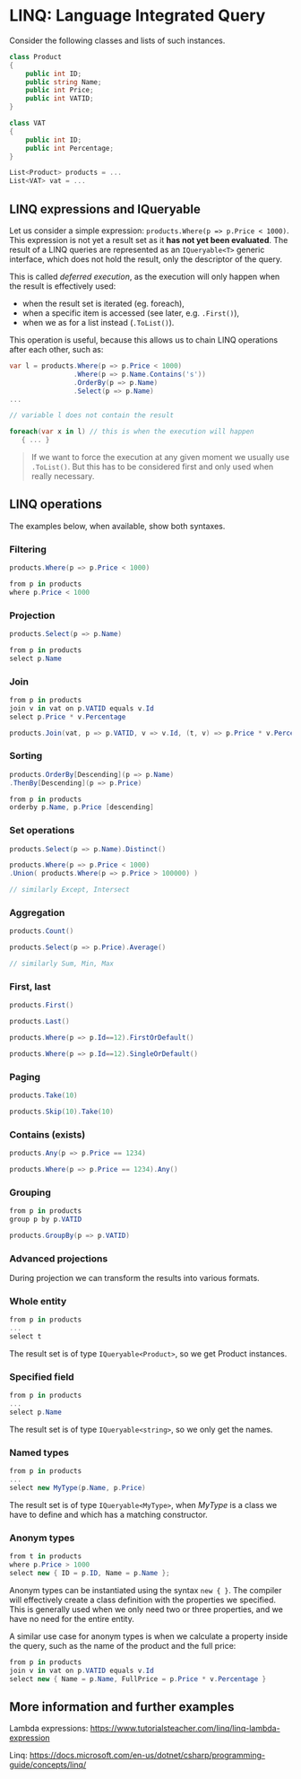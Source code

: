 # LINQ: Language Integrated Query

Consider the following classes and lists of such instances.

```csharp
class Product
{
    public int ID;
    public string Name;
    public int Price;
    public int VATID;
}

class VAT
{
    public int ID;
    public int Percentage;
}

List<Product> products = ...
List<VAT> vat = ...
```

## LINQ expressions and IQueryable

Let us consider a simple expression: `products.Where(p => p.Price < 1000)`. This expression is not yet a result set as it **has not yet been evaluated**. The result of a LINQ queries are represented as an `IQueryable<T>` generic interface, which does not hold the result, only the descriptor of the query.

This is called _deferred execution_, as the execution will only happen when the result is effectively used:

- when the result set is iterated (eg. foreach),
- when a specific item is accessed (see later, e.g. `.First()`),
- when we as for a list instead (`.ToList()`).

This operation is useful, because this allows us to chain LINQ operations after each other, such as:

```csharp
var l = products.Where(p => p.Price < 1000)
                .Where(p => p.Name.Contains('s'))
                .OrderBy(p => p.Name)
                .Select(p => p.Name)
...

// variable l does not contain the result

foreach(var x in l) // this is when the execution will happen
   { ... }
```

> If we want to force the execution at any given moment we usually use `.ToList()`. But this has to be considered first and only used when really necessary.

## LINQ operations

The examples below, when available, show both syntaxes.

### Filtering

```csharp
products.Where(p => p.Price < 1000)

from p in products
where p.Price < 1000
```

### Projection

```csharp
products.Select(p => p.Name)

from p in products
select p.Name
```

### Join

```csharp
from p in products
join v in vat on p.VATID equals v.Id
select p.Price * v.Percentage

products.Join(vat, p => p.VATID, v => v.Id, (t, v) => p.Price * v.Percentage)
```

### Sorting

```csharp
products.OrderBy[Descending](p => p.Name)
.ThenBy[Descending](p => p.Price)

from p in products
orderby p.Name, p.Price [descending]
```

### Set operations

```csharp
products.Select(p => p.Name).Distinct()

products.Where(p => p.Price < 1000)
.Union( products.Where(p => p.Price > 100000) )

// similarly Except, Intersect
```

### Aggregation

```csharp
products.Count()

products.Select(p => p.Price).Average()

// similarly Sum, Min, Max
```

### First, last

```csharp
products.First()

products.Last()

products.Where(p => p.Id==12).FirstOrDefault()

products.Where(p => p.Id==12).SingleOrDefault()
```

### Paging

```csharp
products.Take(10)

products.Skip(10).Take(10)
```

### Contains (exists)

```csharp
products.Any(p => p.Price == 1234)

products.Where(p => p.Price == 1234).Any()
```

### Grouping

```csharp
from p in products
group p by p.VATID

products.GroupBy(p => p.VATID)
```

### Advanced projections

During projection we can transform the results into various formats.

### Whole entity

```csharp
from p in products
...
select t
```

The result set is of type `IQueryable<Product>`, so we get Product instances.

### Specified field

```csharp
from p in products
...
select p.Name
```

The result set is of type `IQueryable<string>`, so we only get the names.

### Named types

```csharp
from p in products
...
select new MyType(p.Name, p.Price)
```

The result set is of type `IQueryable<MyType>`, when _MyType_ is a class we have to define and which has a matching constructor.

### Anonym types

```csharp
from t in products
where p.Price > 1000
select new { ID = p.ID, Name = p.Name };
```

Anonym types can be instantiated using the syntax `new { }`. The compiler will effectively create a class definition with the properties we specified. This is generally used when we only need two or three properties, and we have no need for the entire entity.

A similar use case for anonym types is when we calculate a property inside the query, such as the name of the product and the full price:

```csharp
from p in products
join v in vat on p.VATID equals v.Id
select new { Name = p.Name, FullPrice = p.Price * v.Percentage }
```

## More information and further examples

Lambda expressions: <https://www.tutorialsteacher.com/linq/linq-lambda-expression>

Linq: <https://docs.microsoft.com/en-us/dotnet/csharp/programming-guide/concepts/linq/>
